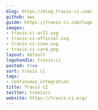 ```yaml
---
blog: https://blog.travis-ci.com/
github: aws
guide: https://travis-ci.com/logo
images:
- travis-ci-ar21.svg
- travis-ci-official.svg
- travis-ci-icon.svg
- travis-ci-card.png
layout: default
logohandle: travis-ci
posted: true
sort: travis ci
tags:
- continuous_integration
title: Travis CI
twitter: travisci
website: https://travis-ci.org/
---
```

